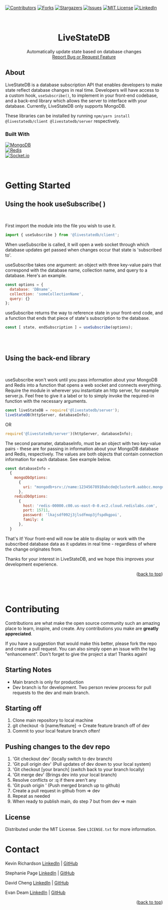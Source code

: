 <!-- Improved compatibility of back to top link: See: https://github.com/othneildrew/Best-README-Template/pull/73 -->

<a name="readme-top"></a>

<!-- PROJECT SHIELDS -->
<!--
*** I'm using markdown "reference style" links for readability.
*** Reference links are enclosed in brackets [ ] instead of parentheses ( ).
*** See the bottom of this document for the declaration of the reference variables
*** for contributors-url, forks-url, etc. This is an optional, concise syntax you may use.
*** https://www.markdownguide.org/basic-syntax/#reference-style-links
-->

[![Contributors][contributors-shield]][contributors-url]
[![Forks][forks-shield]][forks-url]
[![Stargazers][stars-shield]][stars-url]
[![Issues][issues-shield]][issues-url]
[![MIT License][license-shield]][license-url]
[![LinkedIn][linkedin-shield]][linkedin-url]

<!-- PROJECT LOGO -->
<br />
<div align="center">
  <a href="https://github.com/oslabs-beta/LiveStateDB">
    <!-- <img src="images/logo.png" alt="Logo" width="80" height="80"> -->
  </a>

  <h1 align="center">LiveStateDB</h1>

  <p align="center">
    Automatically update state based on database changes
    <br />
    <!-- <a href="https://github.com/oslabs-beta/LiveStateDB">View Demo</a>
    · -->
    <a href="https://github.com/oslabs-beta/LiveStateDB/issues">Report Bug or Request Feature</a>
  </p>
</div>

## About

<!-- [![Product Name Screen Shot][product-screenshot]](https://example.com) -->

LiveStateDB is a database subscription API that enables developers to make state reflect database changes in real time. Developers will have access to a custom hook, ```useSubscribe()```, to implement in your front-end codebase, and a back-end library which allows the server to interface with your database. Currently, LiveStateDB only supports MongoDB.

These libraries can be installed by running ```npm/yarn install @livestatedb/client @livestatedb/server``` respectively.

### Built With

[![MongoDB][MongoDB]][MongoDB-url]<br>
[![Redis][Redis]][Redis-url]<br>
[![Socket.io][Socket.io]][Socket.io-url]<br>

<br>

# Getting Started

## Using the hook useSubscribe( )

<br>

First import the module into the file you wish to use it.

```js
import { useSubscribe } from '@livestatedb/client';
```

When useSubscribe is called, it will open a web socket through which database updates get passed when changes occur that state is 'subscribed to'.

useSubscribe takes one argument: an object with three key-value pairs that correspond with the database name, collection name, and query to a database. Here's an example.

```js
const options = {
  database: 'DBname',
  collection: 'someCollectionName',
  query: {}
};
```

useSubscribe returns the way to reference state in your front-end code, and a function that ends that piece of state's subscription to the database.

```js
const [ state, endSubscription ] = useSubscribe(options);
```

<br>
<br>

## Using the back-end library

<br>

useSubscribe won't work until you pass information about your MongoDB and Redis into a function that opens a web socket and connects everything. Require the module in wherever you instantiate an http server, for example server.js. Feel free to give it a label or to to simply invoke the required-in function with the necessary arguments.

```js
const liveStateDB = require('@livestatedb/server');
liveStateDB(httpServer, databaseInfo);
```
OR
```js
require('@livestatedb/server')(httpServer, databaseInfo);
```

The second paramater, databaseInfo, must be an object with two key-value pairs - these are for passing in information about your MongoDB database and Redis, respectively. The values are both objects that contain connection information for each database. See example below.

```js
const databaseInfo = 
  {
    mongoDbOptions: 
      {
        uri: "mongodb+srv://name:12345678910abcde@cluster0.aabbcc.mongodb.net/?retryWrites=true&w=majority"
      },
    redisDbOptions: 
      {
        host: 'redis-00000.c00.us-east-0-0.ec2.cloud.redislabs.com', 
        port: 15711, 
        password: 'lkajsdf092j3jlsdfmop3jfspdkgpoi',
        family: 4
      },
  }
```

That's it! Your front-end will now be able to display or work with the subscribed database data as it updates in real time - regardless of where the change originates from.

Thanks for your interest in LiveStateDB, and we hope this improves your development experience.

<p align="right">(<a href="#readme-top">back to top</a>)</p>

<br>
<br>

# Contributing

Contributions are what make the open source community such an amazing place to learn, inspire, and create. Any contributions you make are **greatly appreciated**.

If you have a suggestion that would make this better, please fork the repo and create a pull request. You can also simply open an issue with the tag "enhancement".
Don't forget to give the project a star! Thanks again!

## Starting Notes
- Main branch is only for production
- Dev branch is for development. Two person review process for pull requests to the dev and main branch.

## Starting off
1. Clone main repository to local machine
2. git checkout -b [name/feature] -> Create feature branch off of dev
3. Commit to your local feature branch often!

## Pushing changes to the dev repo
1. 'Git checkout dev' (locally switch to dev branch)
2. 'Git pull origin dev' (Pull updates of dev down to your local system)
3. 'Git checkout [your branch] (switch back to your branch locally)
4. 'Git merge dev' (Brings dev into your local branch)
5. Resolve conflicts or :q if there aren't any
6. 'Git push origin <your branch>' (Push merged branch up to github)
7. Create a pull request in github from <your branch> => dev
8. Repeat as needed
9. When ready to publish main, do step 7 but from dev => main

<!-- USAGE EXAMPLES -->
<!-- ## Usage

Use this space to show useful examples of how a project can be used. Additional screenshots, code examples and demos work well in this space. You may also link to more resources.

_For more examples, please refer to the [Documentation](https://example.com)_

<p align="right">(<a href="#readme-top">back to top</a>)</p>
 -->

## License

Distributed under the MIT License. See `LICENSE.txt` for more information.

# Contact

<p>Kevin Richardson <a href="https://www.linkedin.com/in/kevinalexrichardson/">LinkedIn</a> | <a href="https://github.com/karcodes1">GitHub</a></p>
<p>Stephanie Page <a href="https://www.linkedin.com/in/stephanie-page-atx/">LinkedIn</a> | <a href="https://github.com/vividvoltage">GitHub</a></p>
<p>David Cheng <a href="https://www.linkedin.com/in/davidzcheng/">LinkedIn</a> | <a href="https://github.com/DavidZCheng">GitHub</a></p>
<p>Evan Deam <a href="https://www.linkedin.com/in/evandeam/">LinkedIn</a> | <a href="https://github.com/evandeam">GitHub</a></p>

<p align="right">(<a href="#readme-top">back to top</a>)</p>

<!-- ACKNOWLEDGMENTS -->
<!-- ## Acknowledgments

Use this space to list resources you find helpful and would like to give credit to. I've included a few of my favorites to kick things off!

* [Choose an Open Source License](https://choosealicense.com)
* [GitHub Emoji Cheat Sheet](https://www.webpagefx.com/tools/emoji-cheat-sheet)
* [Malven's Flexbox Cheatsheet](https://flexbox.malven.co/)
* [Malven's Grid Cheatsheet](https://grid.malven.co/)
* [Img Shields](https://shields.io)
* [GitHub Pages](https://pages.github.com)
* [Font Awesome](https://fontawesome.com)
* [React Icons](https://react-icons.github.io/react-icons/search)

<p align="right">(<a href="#readme-top">back to top</a>)</p> -->

<!-- MARKDOWN LINKS & IMAGES -->
<!-- https://www.markdownguide.org/basic-syntax/#reference-style-links -->
[contributors-shield]: https://img.shields.io/github/contributors/oslabs-beta/LiveStateDB?style=for-the-badge
[contributors-url]: https://github.com/oslabs-beta/LiveStateDB/graphs/contributors

[forks-shield]: https://img.shields.io/github/forks/oslabs-beta/LiveStateDB?style=for-the-badge
[forks-url]: https://github.com/oslabs-beta/LiveStateDB/network/members

[stars-shield]: https://img.shields.io/github/stars/oslabs-beta/LiveStateDB?style=for-the-badge
[stars-url]: https://github.com/oslabs-beta/LiveStateDB/stargazers

[issues-shield]: https://img.shields.io/github/issues/oslabs-beta/LiveStateDB?style=for-the-badge
[issues-url]: https://github.com/oslabs-beta/LiveStateDB/issues

[license-shield]: https://img.shields.io/github/license/oslabs-beta/LiveStateDB?style=for-the-badge
[license-url]: https://github.com/oslabs-beta/LiveStateDB/blob/master/LICENSE.txt

[linkedin-shield]: https://img.shields.io/badge/-LinkedIn-black.svg?style=for-the-badge&logo=linkedin&colorB=555
[linkedin-url]: https://www.linkedin.com/company/livestatedb/about/?viewAsMember=true

[product-screenshot]: images/screeenshot2.png

<!-- Library oof badges -->
[Next.js]: https://img.shields.io/badge/next.js-000000?style=for-the-badge&logo=nextdotjs&logoColor=white
[Next-url]: https://nextjs.org/
[Vue.js]: https://img.shields.io/badge/Vue.js-35495E?style=for-the-badge&logo=vuedotjs&logoColor=4FC08D
[Vue-url]: https://vuejs.org/
[Angular.io]: https://img.shields.io/badge/Angular-DD0031?style=for-the-badge&logo=angular&logoColor=white
[Angular-url]: https://angular.io/
[Svelte.dev]: https://img.shields.io/badge/Svelte-4A4A55?style=for-the-badge&logo=svelte&logoColor=FF3E00
[Svelte-url]: https://svelte.dev/
[Laravel.com]: https://img.shields.io/badge/Laravel-FF2D20?style=for-the-badge&logo=laravel&logoColor=white
[Laravel-url]: https://laravel.com
[Bootstrap.com]: https://img.shields.io/badge/Bootstrap-563D7C?style=for-the-badge&logo=bootstrap&logoColor=white
[Bootstrap-url]: https://getbootstrap.com
[JQuery.com]: https://img.shields.io/badge/jQuery-0769AD?style=for-the-badge&logo=jquery&logoColor=white
[JQuery-url]: https://jquery.com 

[React.js]: https://img.shields.io/badge/React-20232A?style=for-the-badge&logo=react&logoColor=61DAFB
[React-url]: https://reactjs.org/
[ReactRouter]: https://img.shields.io/badge/React_Router-CA4245?style=for-the-badge&logo=react-router&logoColor=white
[MongoDB]: https://img.shields.io/badge/MongoDB-4EA94B?style=for-the-badge&logo=mongodb&logoColor=white
[MongoDB-url]: https://www.mongodb.com/
[ElephantSQL]: https://img.shields.io/badge/PostgreSQL-316192?style=for-the-badge&logo=postgresql&logoColor=white
[ElephantSQL-url]: https://www.elephantsql.com/
[Webpack]: https://img.shields.io/badge/webpack-%238DD6F9.svg?style=for-the-badge&logo=webpack&logoColor=black
[Webpack-url]: https://webpack.js.org/plugins/html-webpack-plugin/
[Redis]: https://img.shields.io/badge/-Redis-DC382D?style=for-the-badge&logo=redis&logoColor=white
[Redis-url]: https://redis.io/
[Socket.io]: https://img.shields.io/badge/-Socket.io-010101?style=for-the-badge&logo=Socket.io&logoColor=white
[Socket.io-url]: https://socket.io/
